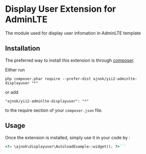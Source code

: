 Display User Extension for AdminLTE
===================================
The module used for display user infomation in AdminLTE template

Installation
------------

The preferred way to install this extension is through [composer](http://getcomposer.org/download/).

Either run

```
php composer.phar require --prefer-dist ajnok/yii2-adminlte-displayuser "*"
```

or add

```
"ajnok/yii2-adminlte-displayuser": "*"
```

to the require section of your `composer.json` file.


Usage
-----

Once the extension is installed, simply use it in your code by  :

```php
<?= \ajnok\displayuser\AutoloadExample::widget(); ?>```
